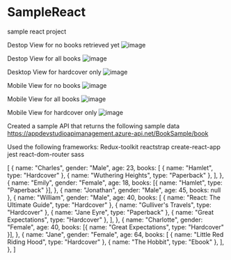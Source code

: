 # SampleReact
sample react project

Destop View for no books retrieved yet
![image](https://github.com/josylmaro/SampleReact/assets/43123872/0c727e03-7d0a-4297-9193-90dd2afcbb0a)

Destop View for all books
![image](https://github.com/josylmaro/SampleReact/assets/43123872/b7dbc63d-8de8-4433-b23d-61e7e7f02cc8)

Desktop View for hardcover only
![image](https://github.com/josylmaro/SampleReact/assets/43123872/bb675b5f-dc6a-4096-ac1f-cade8ba276bc)

Mobile View for no books
![image](https://github.com/josylmaro/SampleReact/assets/43123872/c39927af-bc62-4fd9-8d0e-961cf5d958f3)

Mobile View for all books
![image](https://github.com/josylmaro/SampleReact/assets/43123872/addaddc5-acab-4d1a-8a63-7e7669bf011b)

Mobile View for hardcover only
![image](https://github.com/josylmaro/SampleReact/assets/43123872/43e74032-4dfb-45dd-92c9-3daa5a8e6c72)

Created a sample API that returns the following sample data 
https://appdevstudioapimanagement.azure-api.net/BookSample/book

Used the following frameworks:
Redux-toolkit
reactstrap
create-react-app
jest
react-dom-router
sass

[
  {
    name: "Charles",
    gender: "Male",
    age: 23,
    books: [
      { name: "Hamlet", type: "Hardcover" },
      { name: "Wuthering Heights", type: "Paperback" },
    ],
  },
  {
    name: "Emily",
    gender: "Female",
    age: 18,
    books: [{ name: "Hamlet", type: "Paperback" }],
  },
  { name: "Jonathan", gender: "Male", age: 45, books: null },
  {
    name: "William",
    gender: "Male",
    age: 40,
    books: [
      { name: "React: The Ultimate Guide", type: "Hardcover" },
      { name: "Gulliver's Travels", type: "Hardcover" },
      { name: "Jane Eyre", type: "Paperback" },
      { name: "Great Expectations", type: "Hardcover" },
    ],
  },
  {
    name: "Charlotte",
    gender: "Female",
    age: 40,
    books: [{ name: "Great Expectations", type: "Hardcover" }],
  },
  {
    name: "Jane",
    gender: "Female",
    age: 64,
    books: [
      { name: "Little Red Riding Hood", type: "Hardcover" },
      { name: "The Hobbit", type: "Ebook" },
    ],
  },
]


